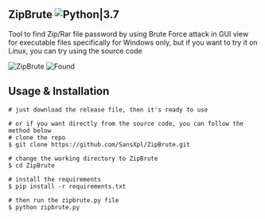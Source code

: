 ## ZipBrute ![Python|3.7](https://img.shields.io/badge/Python-3.7-blue.svg)
Tool to find Zip/Rar file password by using Brute Force attack in GUI view
for executable files specifically for Windows only, but if you want to try it on Linux, you can try using the source code

<img src="https://github.com/SansXpl/ZipBrute/blob/main/image/zip_brute.png" alt="ZipBrute" border="0">
<img src="https://github.com/SansXpl/ZipBrute/blob/main/image/found.png" alt="Found" border="0">

## Usage & Installation
```console
# just download the release file, then it's ready to use

# or if you want directly from the source code, you can follow the method below
# clone the repo
$ git clone https://github.com/SansXpl/ZipBrute.git

# change the working directory to ZipBrute
$ cd ZipBrute

# install the requirements
$ pip install -r requirements.txt

# then run the zipbrute.py file
$ python zipbrute.py
```
